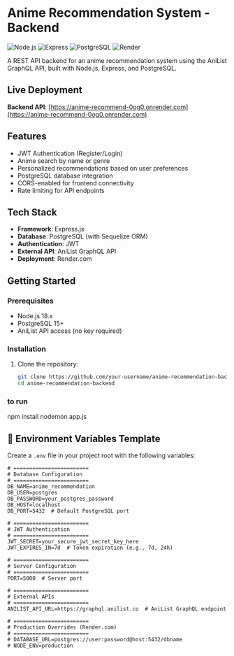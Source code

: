 # Anime Recommendation System - Backend

![Node.js](https://img.shields.io/badge/Node.js-18.x-green)
![Express](https://img.shields.io/badge/Express-4.x-lightgrey)
![PostgreSQL](https://img.shields.io/badge/PostgreSQL-15-blue)
![Render](https://img.shields.io/badge/Deployed_on-Render-46d3ff)

A REST API backend for an anime recommendation system using the AniList GraphQL API, built with Node.js, Express, and PostgreSQL.

##  Live Deployment
**Backend API**: [https://anime-recommend-0og0.onrender.com](https://anime-recommend-0og0.onrender.com)  


##  Features
- JWT Authentication (Register/Login)
- Anime search by name or genre
- Personalized recommendations based on user preferences
- PostgreSQL database integration
- CORS-enabled for frontend connectivity
- Rate limiting for API endpoints

##  Tech Stack
- **Framework**: Express.js
- **Database**: PostgreSQL (with Sequelize ORM)
- **Authentication**: JWT
- **External API**: AniList GraphQL API
- **Deployment**: Render.com

## Getting Started

### Prerequisites
- Node.js 18.x
- PostgreSQL 15+
- AniList API access (no key required)

### Installation

  
1. Clone the repository:
   ```bash
   git clone https://github.com/your-username/anime-recommendation-backend.git
   cd anime-recommendation-backend

 ### to run
 npm install
 nodemon app.js

 ## 🔧 Environment Variables Template

Create a `.env` file in your project root with the following variables:

```env
# ========================
# Database Configuration
# ========================
DB_NAME=anime_recommendation
DB_USER=postgres
DB_PASSWORD=your_postgres_password
DB_HOST=localhost
DB_PORT=5432  # Default PostgreSQL port

# ========================
# JWT Authentication
# ========================
JWT_SECRET=your_secure_jwt_secret_key_here
JWT_EXPIRES_IN=7d  # Token expiration (e.g., 7d, 24h)

# ========================
# Server Configuration
# ========================
PORT=5000  # Server port

# ========================
# External APIs
# ========================
ANILIST_API_URL=https://graphql.anilist.co  # AniList GraphQL endpoint

# ========================
# Production Overrides (Render.com)
# ========================
# DATABASE_URL=postgres://user:password@host:5432/dbname
# NODE_ENV=production
